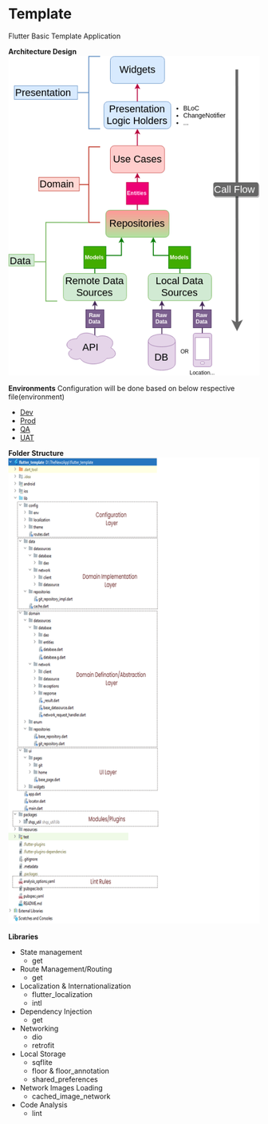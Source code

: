 # Template
Flutter Basic Template Application


**Architecture Design**
![Architecture Diagram](https://github.com/ShivaGEA/flutter_template/blob/main/resources/clean_architecture_diagram.png)


**Environments**
Configuration will be done based on below respective file(environment)
- [Dev](lib/config/env/dev.dart)
- [Prod](lib/config/env//prod.dart)
- [QA](lib/config/env//qa.dart)
- [UAT](lib/config/env//uat.dart)


**Folder Structure**
![Flutter Folder Structure](https://github.com/ShivaGEA/flutter_template/blob/main/resources/Flutter%20Folder%20Structure.png)


**Libraries**
- 	State management
  	- 	get
- 	Route Management/Routing
  	- 	get
- 	Localization & Internationalization
  	- 	flutter_localization
  	- 	intl
- 	Dependency Injection
  	- 	get
- 	Networking
  	- 	dio
  	- 	retrofit
- 	Local Storage
  	- 	sqflite
  	- 	floor & floor_annotation
  	- 	shared_preferences
- 	Network Images Loading
  	- 	cached_image_network
- 	Code Analysis
  	- 	lint

